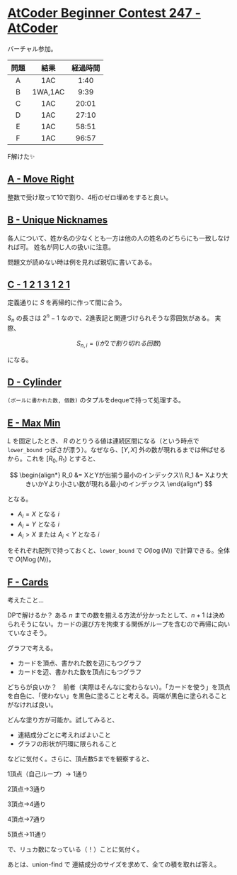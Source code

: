 # [AtCoder Beginner Contest 247 \- AtCoder](https://atcoder.jp/contests/abc247)

バーチャル参加。

|問題|結果|経過時間|
|:---:|:---:|:---:|
|A|1AC|1:40|
|B|1WA,1AC|9:39|
|C|1AC|20:01|
|D|1AC|27:10|
|E|1AC|58:51|
|F|1AC|96:57|

F解けた✨

## [A \- Move Right](https://atcoder.jp/contests/abc247/tasks/abc247_a)
整数で受け取って10で割り、4桁のゼロ埋めをすると良い。

## [B \- Unique Nicknames](https://atcoder.jp/contests/abc247/tasks/abc247_b)
各人について、姓か名の少なくとも一方は他の人の姓名のどちらにも一致しなければ可。
姓名が同じ人の扱いに注意。

問題文が読めない時は例を見れば親切に書いてある。

## [C \- 1 2 1 3 1 2 1](https://atcoder.jp/contests/abc247/tasks/abc247_c)
定義通りに $S$ を再帰的に作って間に合う。

$S_n$ の長さは $2^n-1$ なので、2進表記と関連づけられそうな雰囲気がある。
実際、

$$
S_{n,i} = (iが2で割り切れる回数) 
$$

になる。

## [D \- Cylinder](https://atcoder.jp/contests/abc247/tasks/abc247_d)
`(ボールに書かれた数, 個数)` のタプルをdequeで持って処理する。

## [E \- Max Min](https://atcoder.jp/contests/abc247/tasks/abc247_e)

$L$ を固定したとき、 $R$ のとりうる値は連続区間になる（という時点で `lower_bound` っぽさが漂う）。なぜなら、$[Y,X]$ 外の数が現れるまでは伸ばせるから。これを $[R_0, R_1)$ とすると、

$$
\begin{align*}
R_0 &= XとYが出揃う最小のインデックス\\
R_1 &= Xより大きいかYより小さい数が現れる最小のインデックス
\end{align*}
$$

となる。
- $A_i=X$ となる $i$
- $A_i=Y$ となる $i$
- $A_i>X$ または $A_i<Y$ となる $i$ 

をそれぞれ配列で持っておくと、`lower_bound` で $O(\log(N))$ で計算できる。全体で $O(N\log(N))$。

## [F \- Cards](https://atcoder.jp/contests/abc247/tasks/abc247_f)

考えたこと…

DPで解けるか？ ある $n$ までの数を揃える方法が分かったとして、$n+1$ は決められそうにない。カードの選び方を拘束する関係がループを含むので再帰に向いていなさそう。

グラフで考える。

- カードを頂点、書かれた数を辺にもつグラフ
- カードを辺、書かれた数を頂点にもつグラフ

どちらが良いか？　前者（実際はそんなに変わらない）。「カードを使う」を頂点を白色に、「使わない」を黒色に塗ることと考える。両端が黒色に塗られることがなければ良い。

どんな塗り方が可能か。試してみると、
- 連結成分ごとに考えればよいこと
- グラフの形状が円環に限られること

などに気付く。さらに、頂点数5までを観察すると、

1頂点（自己ループ）→ 1通り

2頂点→3通り

3頂点→4通り

4頂点→7通り

5頂点→11通り

で、リュカ数になっている（！）ことに気付く。

あとは、union-find で 連結成分のサイズを求めて、全ての積を取れば答え。